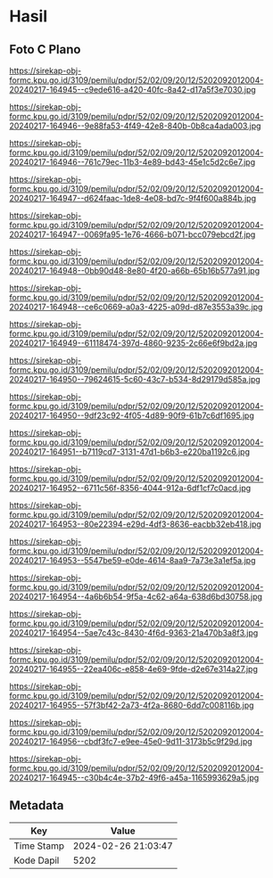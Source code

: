 # Hasil

## Foto C Plano

https://sirekap-obj-formc.kpu.go.id/3109/pemilu/pdpr/52/02/09/20/12/5202092012004-20240217-164945--c9ede616-a420-40fc-8a42-d17a5f3e7030.jpg

https://sirekap-obj-formc.kpu.go.id/3109/pemilu/pdpr/52/02/09/20/12/5202092012004-20240217-164946--9e88fa53-4f49-42e8-840b-0b8ca4ada003.jpg

https://sirekap-obj-formc.kpu.go.id/3109/pemilu/pdpr/52/02/09/20/12/5202092012004-20240217-164946--761c79ec-11b3-4e89-bd43-45e1c5d2c6e7.jpg

https://sirekap-obj-formc.kpu.go.id/3109/pemilu/pdpr/52/02/09/20/12/5202092012004-20240217-164947--d624faac-1de8-4e08-bd7c-9f4f600a884b.jpg

https://sirekap-obj-formc.kpu.go.id/3109/pemilu/pdpr/52/02/09/20/12/5202092012004-20240217-164947--0069fa95-1e76-4666-b071-bcc079ebcd2f.jpg

https://sirekap-obj-formc.kpu.go.id/3109/pemilu/pdpr/52/02/09/20/12/5202092012004-20240217-164948--0bb90d48-8e80-4f20-a66b-65b16b577a91.jpg

https://sirekap-obj-formc.kpu.go.id/3109/pemilu/pdpr/52/02/09/20/12/5202092012004-20240217-164948--ce6c0669-a0a3-4225-a09d-d87e3553a39c.jpg

https://sirekap-obj-formc.kpu.go.id/3109/pemilu/pdpr/52/02/09/20/12/5202092012004-20240217-164949--61118474-397d-4860-9235-2c66e6f9bd2a.jpg

https://sirekap-obj-formc.kpu.go.id/3109/pemilu/pdpr/52/02/09/20/12/5202092012004-20240217-164950--79624615-5c60-43c7-b534-8d29179d585a.jpg

https://sirekap-obj-formc.kpu.go.id/3109/pemilu/pdpr/52/02/09/20/12/5202092012004-20240217-164950--9df23c92-4f05-4d89-90f9-61b7c6df1695.jpg

https://sirekap-obj-formc.kpu.go.id/3109/pemilu/pdpr/52/02/09/20/12/5202092012004-20240217-164951--b7119cd7-3131-47d1-b6b3-e220ba1192c6.jpg

https://sirekap-obj-formc.kpu.go.id/3109/pemilu/pdpr/52/02/09/20/12/5202092012004-20240217-164952--6711c56f-8356-4044-912a-6df1cf7c0acd.jpg

https://sirekap-obj-formc.kpu.go.id/3109/pemilu/pdpr/52/02/09/20/12/5202092012004-20240217-164953--80e22394-e29d-4df3-8636-eacbb32eb418.jpg

https://sirekap-obj-formc.kpu.go.id/3109/pemilu/pdpr/52/02/09/20/12/5202092012004-20240217-164953--5547be59-e0de-4614-8aa9-7a73e3a1ef5a.jpg

https://sirekap-obj-formc.kpu.go.id/3109/pemilu/pdpr/52/02/09/20/12/5202092012004-20240217-164954--4a6b6b54-9f5a-4c62-a64a-638d6bd30758.jpg

https://sirekap-obj-formc.kpu.go.id/3109/pemilu/pdpr/52/02/09/20/12/5202092012004-20240217-164954--5ae7c43c-8430-4f6d-9363-21a470b3a8f3.jpg

https://sirekap-obj-formc.kpu.go.id/3109/pemilu/pdpr/52/02/09/20/12/5202092012004-20240217-164955--22ea406c-e858-4e69-9fde-d2e67e314a27.jpg

https://sirekap-obj-formc.kpu.go.id/3109/pemilu/pdpr/52/02/09/20/12/5202092012004-20240217-164955--57f3bf42-2a73-4f2a-8680-6dd7c008116b.jpg

https://sirekap-obj-formc.kpu.go.id/3109/pemilu/pdpr/52/02/09/20/12/5202092012004-20240217-164956--cbdf3fc7-e9ee-45e0-9d11-3173b5c9f29d.jpg

https://sirekap-obj-formc.kpu.go.id/3109/pemilu/pdpr/52/02/09/20/12/5202092012004-20240217-164945--c30b4c4e-37b2-49f6-a45a-1165993629a5.jpg


## Metadata

| Key        | Value               |
| ---------- | ------------------- |
| Time Stamp | 2024-02-26 21:03:47 |
| Kode Dapil | 5202                |



